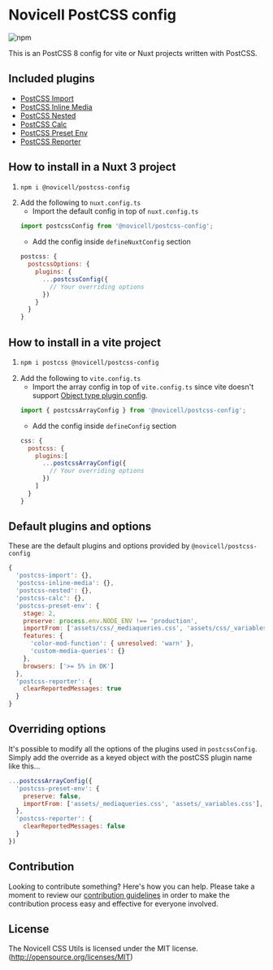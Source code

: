 # Novicell PostCSS config

![npm](https://img.shields.io/npm/v/@novicell/postcss-config)

This is an PostCSS 8 config for vite or Nuxt projects written with PostCSS.

## Included plugins

- [PostCSS Import](https://www.npmjs.com/package/postcss-import)
- [PostCSS Inline Media](https://www.npmjs.com/package/postcss-inline-media)
- [PostCSS Nested](https://www.npmjs.com/package/postcss-nested)
- [PostCSS Calc](https://www.npmjs.com/package/postcss-calc)
- [PostCSS Preset Env](https://www.npmjs.com/package/postcss-preset-env)
- [PostCSS Reporter](https://www.npmjs.com/package/postcss-reporter)
## How to install in a Nuxt 3 project
1.
    ```bash
    npm i @novicell/postcss-config
    ```
2. Add the following to `nuxt.config.ts`
   * Import the default config in top of `nuxt.config.ts`
    ```javascript
    import postcssConfig from '@novicell/postcss-config';
    ```
   * Add the config inside `defineNuxtConfig` section
    ```javascript
    postcss: {
      postcssOptions: {
        plugins: {
          ...postcssConfig({
            // Your overriding options
          })
        }
      }
    }
    ```

## How to install in a vite project
1.
    ```bash
    npm i postcss @novicell/postcss-config
    ```
2. Add the following to `vite.config.ts`
   * Import the array config in top of `vite.config.ts` since vite doesn't support [Object type plugin config]('https://github.com/vitejs/vite/issues/7808#issuecomment-1102713351').
    ```javascript
    import { postcssArrayConfig } from '@novicell/postcss-config';
    ```
   * Add the config inside `defineConfig` section
    ```javascript
    css: {
      postcss: {
        plugins:[
          ...postcssArrayConfig({
            // Your overriding options
          }) 
        ]
      }
    }
    ```
## Default plugins and options

These are the default plugins and options provided by `@novicell/postcss-config`
```javascript
{
  'postcss-import': {},
  'postcss-inline-media': {},
  'postcss-nested': {},
  'postcss-calc': {},
  'postcss-preset-env': {
    stage: 2,
    preserve: process.env.NODE_ENV !== 'production',
    importFrom: ['assets/css/_mediaqueries.css', 'assets/css/_variables.css'],
    features: {
      'color-mod-function': { unresolved: 'warn' },
      'custom-media-queries': {}
    },
    browsers: ['>= 5% in DK']
  },
  'postcss-reporter': {
    clearReportedMessages: true
  }
}
```

## Overriding options

It's possible to modify all the options of the plugins used in `postcssConfig`. Simply add the override as a keyed object with the postCSS plugin name like this...

```javascript
...postcssArrayConfig({
  'postcss-preset-env': {
    preserve: false,
    importFrom: ['assets/_mediaqueries.css', 'assets/_variables.css'],
  },
  'postcss-reporter': {
    clearReportedMessages: false
  }
}) 
```

## Contribution

Looking to contribute something? Here's how you can help. Please take a moment to review our [contribution guidelines](https://github.com/Novicell/novicell-frontend/wiki/Contribution-guidelines) in order to make the contribution process easy and effective for everyone involved.

## License

The Novicell CSS Utils is licensed under the MIT license. (http://opensource.org/licenses/MIT)
